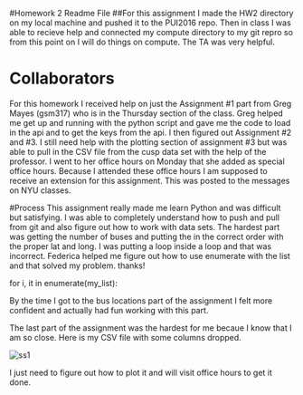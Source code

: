 #Homework 2 Readme File
##For this assignment I made the HW2 directory on my local machine and pushed it to the PUI2016 repo. Then in class I was able to recieve help and connected my compute directory to my git repro so from this point on I will do things on compute. The TA was very helpful. 


# Collaborators
For this homework I received help on just the Assignment #1 part from Greg Mayes (gsm317) who is in the Thursday section of the class. Greg helped me get up and running with the python script and gave me the code to load in the api and to get the keys from the api. I then figured out Assignment #2 and #3. I still need help with the plotting section of assignment #3 but was able to pull in the CSV file from the cusp data set with the help of the professor. I went to her office hours on Monday that she added as special office hours. Because I attended these office hours I am supposed to receive an extension for this assignment. This was posted to the messages on NYU classes.


#Process
This assignment really made me learn Python and was difficult but satisfying. I was able to completely understand how to push and pull from git and also figure out how to work with data sets. The hardest part was getting the number of buses and putting the in the correct order with the proper lat and long. I was putting a loop inside a loop and that was incorrect. Federica helped me figure out how to use enumerate with the list and that solved my problem. thanks!

for i, it in enumerate(my_list):


By the time I got to the bus locations part of the assignment I felt more confident and actually had fun working with this part.

The last part of the assignment was the hardest for me becaue I know that I am so close. Here is my CSV file with some columns dropped. 


![ss1](https://cloud.githubusercontent.com/assets/22032761/18759459/948fca56-80ca-11e6-902a-8f00148267fd.png)


I just need to figure out how to plot it and will visit office hours to get it done.


